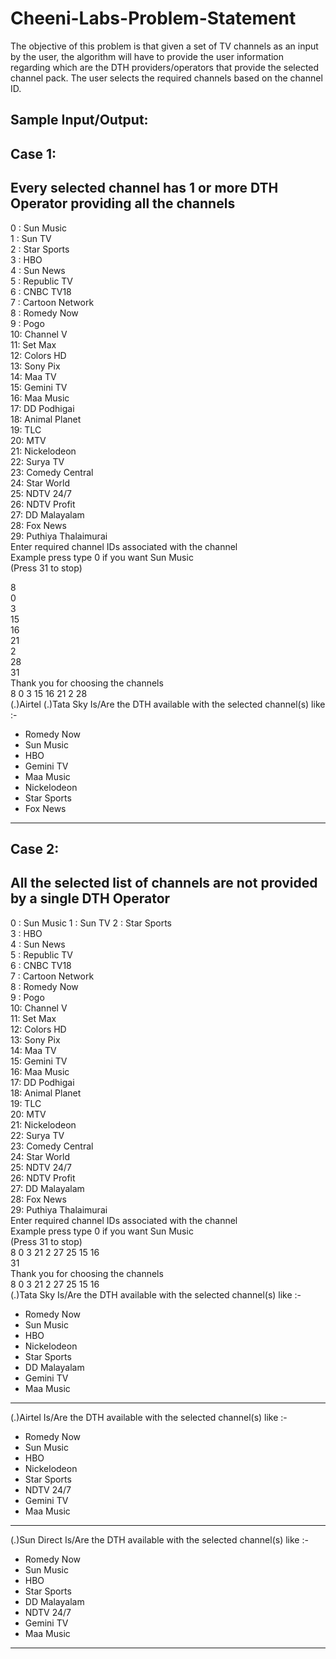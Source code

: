 # Cheeni-Labs-Problem-Statement
The objective of this problem is that given a set of TV channels as an input by the user, the algorithm will have to provide the user information regarding which are the DTH providers/operators that provide the selected channel pack. The user selects the required channels based on the channel ID.

Sample Input/Output:
-------------------------------------------------------------------------------------------------------------------------   
Case 1: 
-------------------------------------------------------------------------------------------------------------------------   
Every selected channel has 1 or more DTH Operator providing all the channels
-------------------------------------------------------------------------------------------------------------------------   

 0 : Sun Music                                                                                                                                  
 1 : Sun TV                                                                                                                                     
 2 : Star Sports                                                                                                                                
 3 : HBO                                                                                                                                        
 4 : Sun News                                                                                                                                   
 5 : Republic TV                                                                                                                                
 6 : CNBC TV18                                                                                                                                  
 7 : Cartoon Network                                                                                                                            
 8 : Romedy Now                                                                                                                                 
 9 : Pogo                                                                                                                                       
 10: Channel V                                                                                                                                  
 11: Set Max                                                                                                                                    
 12: Colors HD                                                                                                                                  
 13: Sony Pix                                                                                                                                   
 14: Maa TV                                                                                                                                     
 15: Gemini TV                                                                                                                                  
 16: Maa Music                                                                                                                                  
 17: DD Podhigai                                                                                                                                
 18: Animal Planet                                                                                                                              
 19: TLC                                                                                                                                        
 20: MTV                                                                                                                                        
 21: Nickelodeon                                                                                                                                
 22: Surya TV                                                                                                                                   
 23: Comedy Central                                                                                                                             
 24: Star World                                                                                                                                 
 25: NDTV 24/7                                                                                                                                  
 26: NDTV Profit                                                                                                                                
 27: DD Malayalam                                                                                                                               
 28: Fox News                                                                                                                                   
 29: Puthiya Thalaimurai                                                                                                                        
 Enter required channel IDs associated with the channel                                                                                         
 Example press type 0 if you want Sun Music                                                                                                     
 (Press 31 to stop)         
 
 8                                                                                                                                               
0                                                                                                                                               
3                                                                                                                                               
15                                                                                                                                              
16                                                                                                                                              
21                                                                                                                                              
2                                                                                                                                               
28                                                                                                                                              
31                                                                                                                                              
Thank you for choosing the channels                                                                                                             
8 0 3 15 16 21 2 28                                                                                                                             
(.)Airtel (.)Tata Sky Is/Are the DTH available with the selected channel(s) like :-                                                             
* Romedy Now                                                                                                                                    
* Sun Music                                                                                                                                     
* HBO                                                                                                                                           
* Gemini TV                                                                                                                                     
* Maa Music                                                                                                                                     
* Nickelodeon                                                                                                                                   
* Star Sports                                                                                                                                   
* Fox News                                                                                                                                      
-------------------------------------------------------------------------------------------------------------------------    

Case 2:
-------------------------------------------------------------------------------------------------------------------------   
All the selected list of channels are not provided by a single DTH Operator
-------------------------------------------------------------------------------------------------------------------------   

0 : Sun Music 
1 : Sun TV 
2 : Star Sports                                                                                  
3 : HBO                                                                                                            
4 : Sun News                                                                                                        
5 : Republic TV                                                                                                       
6 : CNBC TV18                                                                                                        
7 : Cartoon Network      
8 : Romedy Now                                                                                                         
9 : Pogo                                                                                                      
10: Channel V                                                                                                         
11: Set Max                                                                                                          
12: Colors HD                                                                                                         
13: Sony Pix                                                                                                     
14: Maa TV                                                                                               
15: Gemini TV                                                                                              
16: Maa Music                                                                                            
17: DD Podhigai                                                                                                   
18: Animal Planet                                                                                                
19: TLC                                                                                                  
20: MTV                                                                                               
21: Nickelodeon                                                                                                 
22: Surya TV                                                                                                   
23: Comedy Central                                                                                             
24: Star World                                                                                             
25: NDTV 24/7                                                                                           
26: NDTV Profit                                                                                        
27: DD Malayalam                                                                                                      
28: Fox News                                                                                                   
29: Puthiya Thalaimurai  
Enter required channel IDs associated with the channel                                                                
Example press type 0 if you want Sun Music                                                                         
(Press 31 to stop)                                                                                               
8 0 3 21 2 27 25 15 16                                                                                            
31       
Thank you for choosing the channels                                                                                  
8 0 3 21 2 27 25 15 16                                                                                                                                                                                                                                                                                                                                                                                                                                                                                                                                                                                                 
(.)Tata Sky Is/Are the DTH available with the selected channel(s) like :-                                        
* Romedy Now                                                                                              
* Sun Music                                                                                             
* HBO                                                                                                    
* Nickelodeon                                                                                            
* Star Sports                                                                                           
* DD Malayalam                                                                                          
* Gemini TV                                                                                                 
* Maa Music                                                                                                           
-------------------------------------------------------------------------------------------------------------------------                                                                                                                                                                                                                                              
(.)Airtel Is/Are the DTH available with the selected channel(s) like :-                                            
* Romedy Now                                                                                                       
* Sun Music                                                                                                      
* HBO                                                                                                           
* Nickelodeon                                                                                                 
* Star Sports                                                                                                
* NDTV 24/7                                                                                                            
* Gemini TV                                                                                                          
* Maa Music                                                                                                         
-------------------------------------------------------------------------------------------------------------------------                                                                                                                                                                                                                                                                                                                                                                      
(.)Sun Direct Is/Are the DTH available with the selected channel(s) like :-                                           
* Romedy Now                                                                                                          
* Sun Music                                                                                                           
* HBO                                                                                                                 
* Star Sports                                                                                                        
* DD Malayalam                                                                                                       
* NDTV 24/7                                                                                                         
* Gemini TV                                                                                                           
* Maa Music                                                                                                          
-------------------------------------------------------------------------------------------------------------------------  
